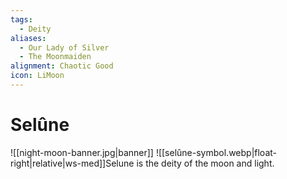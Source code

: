 ```yaml
---
tags:
  - Deity
aliases:
  - Our Lady of Silver
  - The Moonmaiden
alignment: Chaotic Good
icon: LiMoon
---
```


# Selûne

![[night-moon-banner.jpg|banner]]
![[selûne-symbol.webp|float-right|relative|ws-med]]Selune is the deity of the moon and light.
